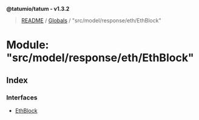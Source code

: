 **@tatumio/tatum - v1.3.2**

> [README](../README.md) / [Globals](../globals.md) / "src/model/response/eth/EthBlock"

# Module: "src/model/response/eth/EthBlock"

## Index

### Interfaces

* [EthBlock](../interfaces/_src_model_response_eth_ethblock_.ethblock.md)
